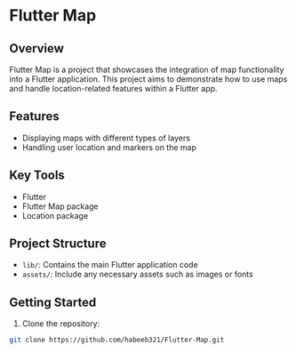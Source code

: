 # Flutter Map

## Overview

Flutter Map is a project that showcases the integration of map functionality into a Flutter application. This project aims to demonstrate how to use maps and handle location-related features within a Flutter app.

## Features

- Displaying maps with different types of layers
- Handling user location and markers on the map

## Key Tools

- Flutter
- Flutter Map package
- Location package

## Project Structure

- `lib/`: Contains the main Flutter application code
- `assets/`: Include any necessary assets such as images or fonts

## Getting Started

1. Clone the repository:

```bash
git clone https://github.com/habeeb321/Flutter-Map.git
